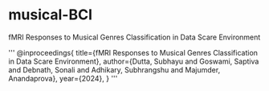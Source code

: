 # musical-BCI
fMRI Responses to Musical Genres Classification in Data Scare Environment

'''
@inproceedings{
 title={fMRI Responses to Musical Genres Classification in Data Scare Environment},
 author={Dutta, Subhayu and Goswami, Saptiva and Debnath, Sonali and Adhikary, Subhrangshu and Majumder, Anandaprova},
 year={2024},
 }
 '''
